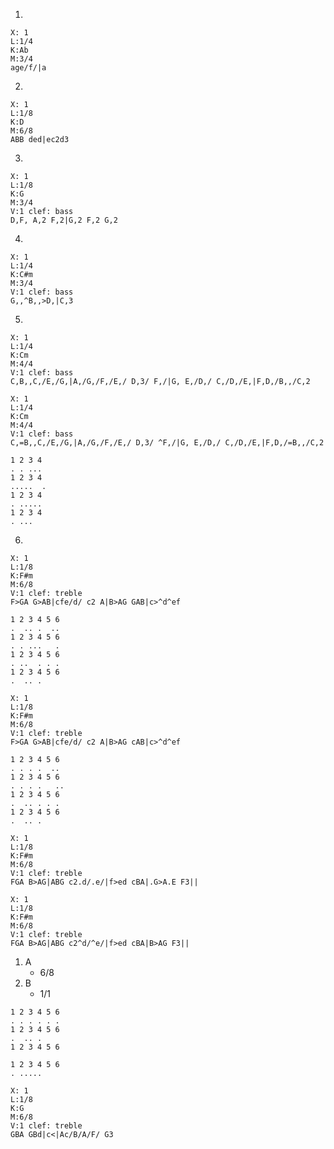 1. 
```music-abc
X: 1
L:1/4
K:Ab
M:3/4
age/f/|a
```
2. 
```music-abc
X: 1
L:1/8
K:D
M:6/8
ABB ded|ec2d3
```
3. 
```music-abc
X: 1
L:1/8
K:G
M:3/4
V:1 clef: bass
D,F, A,2 F,2|G,2 F,2 G,2
```
4. 
```music-abc
X: 1
L:1/4
K:C#m
M:3/4
V:1 clef: bass
G,,^B,,>D,|C,3
```
5. 

```music-abc
X: 1
L:1/4
K:Cm
M:4/4
V:1 clef: bass
C,B,,C,/E,/G,|A,/G,/F,/E,/ D,3/ F,/|G, E,/D,/ C,/D,/E,|F,D,/B,,/C,2
```

```music-abc
X: 1
L:1/4
K:Cm
M:4/4
V:1 clef: bass
C,=B,,C,/E,/G,|A,/G,/F,/E,/ D,3/ ^F,/|G, E,/D,/ C,/D,/E,|F,D,/=B,,/C,2
```


```
1 2 3 4
. . ...
1 2 3 4 
.....  .
1 2 3 4 
. .....
1 2 3 4
. ...
```

6. 
```music-abc
X: 1
L:1/8
K:F#m
M:6/8
V:1 clef: treble
F>GA G>AB|cfe/d/ c2 A|B>AG GAB|c>^d^ef
```

```
1 2 3 4 5 6
.  .. .  ..
1 2 3 4 5 6
. . ...   .
1 2 3 4 5 6
. ..  . . .
1 2 3 4 5 6
.  .. .
```

```music-abc
X: 1
L:1/8
K:F#m
M:6/8
V:1 clef: treble
F>GA G>AB|cfe/d/ c2 A|B>AG cAB|c>^d^ef
```
```
1 2 3 4 5 6
. . . .  ..
1 2 3 4 5 6
. . . .   ..
1 2 3 4 5 6
.  .. . . .
1 2 3 4 5 6
.  .. .
```

```music-abc
X: 1
L:1/8
K:F#m
M:6/8
V:1 clef: treble
FGA B>AG|ABG c2.d/.e/|f>ed cBA|.G>A.E F3||
```

```music-abc
X: 1
L:1/8
K:F#m
M:6/8
V:1 clef: treble
FGA B>AG|ABG c2^d/^e/|f>ed cBA|B>AG F3||
```

1. A
	- 6/8
2. B
	- 1/1

```
1 2 3 4 5 6
. . . . . . 
1 2 3 4 5 6
.  .. .
1 2 3 4 5 6

1 2 3 4 5 6
. .....
```

```music-abc
X: 1
L:1/8
K:G
M:6/8
V:1 clef: treble
GBA GBd|c<|Ac/B/A/F/ G3
```